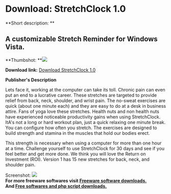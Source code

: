 # Download: StretchClock 1.0

**Short description: **

## A customizable Stretch Reminder for Windows Vista.

  
**Thumbshot: **![](http://www.freewarefiles.com/screenshot/stretchclock.jpg)   
  
**Download link:** [Download StretchClock 1.0](http://freesoftwares.boysofts.com/StretchClock_program_45690.html)  
  

**Publisher's Description**  
  

Lets face it, working at the computer can take its toll. Chronic pain can even
put an end to a lucrative career. These stretches are targeted to provide
relief from back, neck, shoulder, and wrist pain. The no-sweat exercises are
quick (about one minute each) and they are easy to do at a desk in business
attire. Fans of yoga love these stretches. Health nuts and non health nuts
have experienced noticeable productivity gains when using StretchClock. ItA's
not a long or hard workout plan, just a quick relaxing one minute break. You
can configure how often you stretch. The exercises are designed to build
strength and stamina in the muscles that hold our bodies erect.

This strength is necessary when using a computer for more than one hour at a
time. Challenge yourself to use StretchClock for 30 days and see if you feel
better and get more done. We think you will love the Return on Investment
(ROI). Version 1 has 15 new stretches for back, neck, and shoulder pain.

  
  
Screenshot: ![](http://www.freewarefiles.com/screenshot/stretchclock.jpg)  
**For more freeware softwares visit [Freeware software downloads.](http://freesoftwares.boysofts.com/)**   
**And [Free softwares and php script downloads.](http://www.boysofts.com/)**

